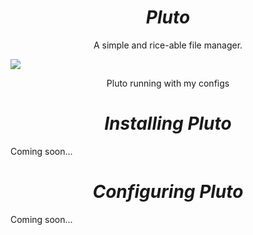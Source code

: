 <h1 align="center"><i>Pluto</i></h1>
 
<p align="center">A simple and rice-able file manager.</center>

<a href="https://asciinema.org/a/224295" target="_blank"><img src="https://asciinema.org/a/224295.svg" /></a>

<p align="center">Pluto running with my configs</p>

<h1 align="center"><i>Installing Pluto</i></h1>

Coming soon...

<h1 align="center"><i>Configuring Pluto</i></h1>

Coming soon...
